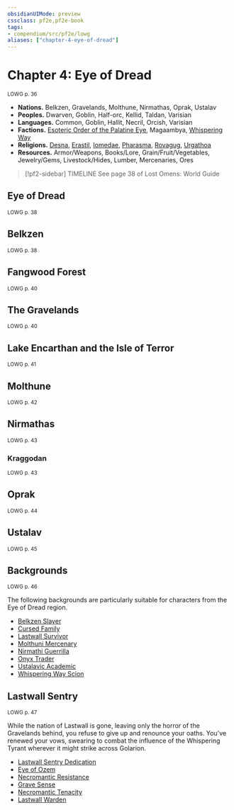 ```yaml
---
obsidianUIMode: preview
cssclass: pf2e,pf2e-book
tags:
- compendium/src/pf2e/lowg
aliases: ["chapter-4-eye-of-dread"]
---
```

# Chapter 4: Eye of Dread
<sup>LOWG p. 36</sup>

- **Nations.** Belkzen, Gravelands, Molthune, Nirmathas, Oprak, Ustalav
- **Peoples.** Dwarven, Goblin, Half-orc, Kellid, Taldan, Varisian
- **Languages.** Common, Goblin, Hallit, Necril, Orcish, Varisian
- **Factions.** [Esoteric Order of the Palatine Eye](esoteric-order-of-the-palatine-eye-logm.md), Magaambya, [Whispering Way](whispering-way.md)
- **Religions.** [Desna](desna.md), [Erastil](erastil.md), [Iomedae](iomedae.md), [Pharasma](pharasma.md), [Rovagug](rovagug.md), [Urgathoa](urgathoa.md)
- **Resources.** Armor/Weapons, Books/Lore, Grain/Fruit/Vegetables, Jewelry/Gems, Livestock/Hides, Lumber, Mercenaries, Ores

> [!pf2-sidebar] TIMELINE
> See page 38 of Lost Omens: World Guide

## Eye of Dread
<sup>LOWG p. 38</sup>

## Belkzen
<sup>LOWG p. 38</sup>

## Fangwood Forest
<sup>LOWG p. 40</sup>

## The Gravelands
<sup>LOWG p. 40</sup>

## Lake Encarthan and the Isle of Terror
<sup>LOWG p. 41</sup>

## Molthune
<sup>LOWG p. 42</sup>

## Nirmathas
<sup>LOWG p. 43</sup>

### Kraggodan
<sup>LOWG p. 43</sup>

## Oprak
<sup>LOWG p. 44</sup>

## Ustalav
<sup>LOWG p. 45</sup>

## Backgrounds
<sup>LOWG p. 46</sup>

The following backgrounds are particularly suitable for characters from the Eye of Dread region.

- [Belkzen Slayer](belkzen-slayer-lowg.md)
- [Cursed Family](cursed-family-lowg.md)
- [Lastwall Survivor](lastwall-survivor-lowg.md)
- [Molthuni Mercenary](molthuni-mercenary-lowg.md)
- [Nirmathi Guerrilla](nirmathi-guerrilla-lowg.md)
- [Onyx Trader](onyx-trader-lowg.md)
- [Ustalavic Academic](ustalavic-academic-lowg.md)
- [Whispering Way Scion](whispering-way-scion-lowg.md)

## Lastwall Sentry
<sup>LOWG p. 47</sup>

While the nation of Lastwall is gone, leaving only the horror of the Gravelands behind, you refuse to give up and renounce your oaths. You've renewed your vows, swearing to combat the influence of the Whispering Tyrant wherever it might strike across Golarion.

- [Lastwall Sentry Dedication](lastwall-sentry-dedication-lowg.md)
- [Eye of Ozem](eye-of-ozem-lowg.md)
- [Necromantic Resistance](necromantic-resistance-lowg.md)
- [Grave Sense](grave-sense-lowg.md)
- [Necromantic Tenacity](necromantic-tenacity-lowg.md)
- [Lastwall Warden](lastwall-warden-lowg.md)